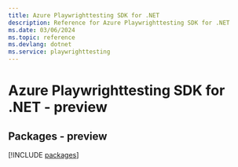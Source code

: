 ```yaml
---
title: Azure Playwrighttesting SDK for .NET
description: Reference for Azure Playwrighttesting SDK for .NET
ms.date: 03/06/2024
ms.topic: reference
ms.devlang: dotnet
ms.service: playwrighttesting
---
```

# Azure Playwrighttesting SDK for .NET - preview
## Packages - preview
[!INCLUDE [packages](playwrighttesting-index.md)]